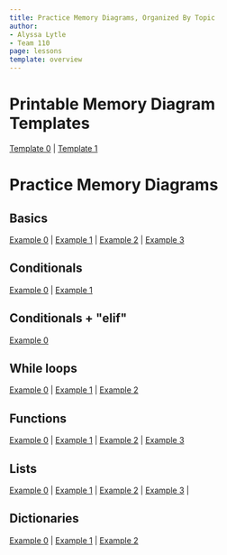 ```yaml
---
title: Practice Memory Diagrams, Organized By Topic
author:
- Alyssa Lytle
- Team 110
page: lessons
template: overview
---
```

# Printable Memory Diagram Templates
[Template 0](/static/MDTemplate0.png) | [Template 1](/static/MDTemplate1.png)

# Practice Memory Diagrams

## Basics
[Example 0](/resources/practice/memory-diagrams/basic/basic-00.html) | 
[Example 1](/resources/practice/memory-diagrams/basic/basic-01.html) | 
[Example 2](/resources/practice/memory-diagrams/basic/basic-02.html) |
[Example 3](/resources/practice/memory-diagrams/basic/basic-03.html) 

## Conditionals
[Example 0](/resources/practice/memory-diagrams/conditionals/conditionals-00.html) |
[Example 1](/resources/practice/memory-diagrams/conditionals/conditionals-01.html)

## Conditionals + "elif"
[Example 0](/resources/practice/memory-diagrams/elif/elif-00.html)

## While loops
[Example 0](/resources/practice/memory-diagrams/while/while-00.html) |
[Example 1](/resources/practice/memory-diagrams/while/while-01.html) |
[Example 2](/resources/practice/memory-diagrams/while/while-02.html) 



<!-- ## bool Operators

## f-strings

## Functions -->

## Functions 

[Example 0](/resources/practice/memory-diagrams/functions/func-import-00.html) | 
[Example 1](/resources/practice/memory-diagrams/functions/func-import-01.html) | 
[Example 2](/resources/practice/memory-diagrams/functions/func-import-02.html) |
[Example 3](/resources/practice/memory-diagrams/functions/func-01.html)



## Lists 
[Example 0](/resources/practice/memory-diagrams/lists/lists-00.html) |
[Example 1](/resources/practice/memory-diagrams/lists/lists-01.html) |
[Example 2](/resources/practice/memory-diagrams/lists/references.html) |
[Example 3](/resources/practice/memory-diagrams/lists/change-and-check.html) |


## Dictionaries

[Example 0](/resources/practice/memory-diagrams/dicts/dicts-00.html) |
[Example 1](/resources/practice/memory-diagrams/dicts/dicts-01.html) |
[Example 2](/resources/practice/memory-diagrams/dicts/lineups.html)
<!-- 
### Extras 
(These are unreviewed, so please let us know if you find any mistakes!)

* [Code Snippet](/static/practice-mem-diagrams/pallavi1.png) | [Solution](/static/practice-mem-diagrams/pallavi1_sol.png)
* [Code Snippet](/static/practice-mem-diagrams/chloe1.png) | [Solution](/static/practice-mem-diagrams/Chloe1_sol.png) 
* [Code Snippet](/static/practice-mem-diagrams/vrinda2.pdf) | [Solution](/static/practice-mem-diagrams/vrinda2_sol.pdf) 
* [Code Snippet](/static/practice-mem-diagrams/Pallavi3.png) | [Solution](/static/practice-mem-diagrams/Pallavi3_sol.pdf) 
* [Code Snippet](/static/practice-mem-diagrams/Pallavi4.png) | [Solution](/static/practice-mem-diagrams/Pallavi4_sol.pdf) 

## Classes

[Example 0](/resources/practice/memory-diagrams/oop/tweets.html) | 
[Example 1](/resources/practice/memory-diagrams/oop/stadium.html)

## Magic Methods, Operator Overloads, and Default Parameters

[Example 0](/resources/practice/memory-diagrams/oop-advanced/team.html) |
[Example 1](/resources/practice/memory-diagrams/oop-advanced/playlist.html) 

## Recursion
[Example 0](/resources/practice/memory-diagrams/recursion/basic-loop.html) |
[Example 1](/resources/practice/memory-diagrams/recursion/list-len.html) |
[Example 2](/resources/practice/memory-diagrams/recursion/silly-loop.html)

## Nested Data Structures
[Example 0](/resources/practice/memory-diagrams/nested-structures/data.html) |
[Example 1](/resources/practice/memory-diagrams/nested-structures/nested.html) -->